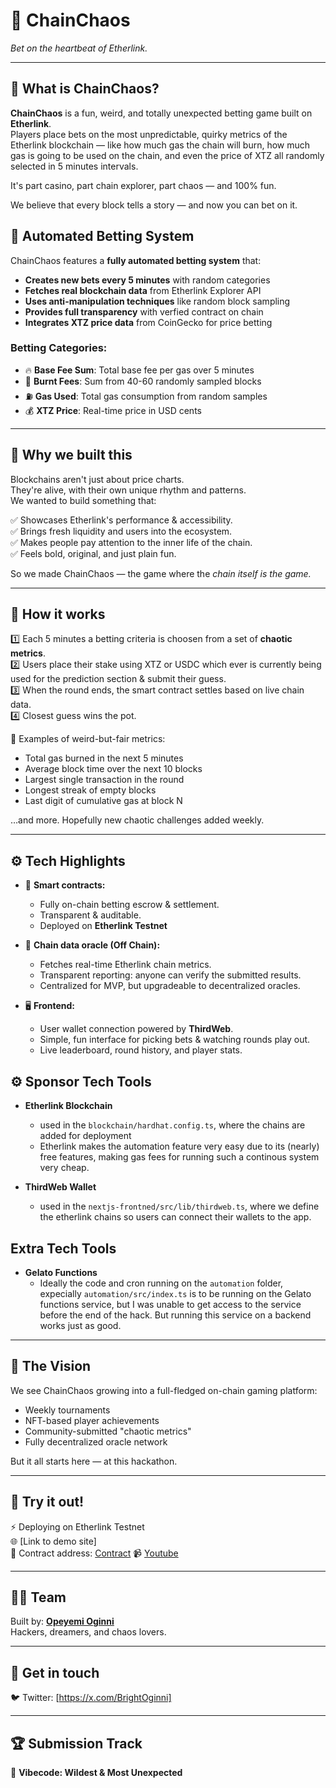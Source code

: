 # 🎲 **ChainChaos**
*Bet on the heartbeat of Etherlink.*

---

## 🚀 What is ChainChaos?

**ChainChaos** is a fun, weird, and totally unexpected betting game built on **Etherlink**.  
Players place bets on the most unpredictable, quirky metrics of the Etherlink blockchain — like how much gas the chain will burn, how much gas is going to be used on the chain, and even the price of XTZ all randomly selected in 5 minutes intervals.

It's part casino, part chain explorer, part chaos — and 100% fun.  

We believe that every block tells a story — and now you can bet on it.

## 🤖 Automated Betting System

ChainChaos features a **fully automated betting system** that:

- **Creates new bets every 5 minutes** with random categories
- **Fetches real blockchain data** from Etherlink Explorer API
- **Uses anti-manipulation techniques** like random block sampling
- **Provides full transparency** with verfied contract on chain
- **Integrates XTZ price data** from CoinGecko for price betting

### Betting Categories:
- 🔥 **Base Fee Sum**: Total base fee per gas over 5 minutes
- 💸 **Burnt Fees**: Sum from 40-60 randomly sampled blocks  
- ⛽ **Gas Used**: Total gas consumption from random samples
- 💰 **XTZ Price**: Real-time price in USD cents

---

## 🎯 Why we built this

Blockchains aren't just about price charts.  
They're alive, with their own unique rhythm and patterns.  
We wanted to build something that:  

✅ Showcases Etherlink's performance & accessibility.  
✅ Brings fresh liquidity and users into the ecosystem.  
✅ Makes people pay attention to the inner life of the chain.  
✅ Feels bold, original, and just plain fun.  

So we made ChainChaos — the game where the *chain itself is the game.*

---

## 🧩 How it works

1️⃣ Each 5 minutes a betting criteria is choosen from a set of **chaotic metrics**.  
2️⃣ Users place their stake using XTZ or USDC which ever is currently being used for the prediction section & submit their guess.  
3️⃣ When the round ends, the smart contract settles based on live chain data.  
4️⃣ Closest guess wins the pot.  

🎉 Examples of weird-but-fair metrics:
- Total gas burned in the next 5 minutes
- Average block time over the next 10 blocks
- Largest single transaction in the round
- Longest streak of empty blocks
- Last digit of cumulative gas at block N

…and more. Hopefully new chaotic challenges added weekly.

---

## ⚙️ Tech Highlights

- 🧾 **Smart contracts:**  
  - Fully on-chain betting escrow & settlement.  
  - Transparent & auditable.  
  - Deployed on **Etherlink Testnet**

- 🔗 **Chain data oracle (Off Chain):**  
  - Fetches real-time Etherlink chain metrics.  
  - Transparent reporting: anyone can verify the submitted results.  
  - Centralized for MVP, but upgradeable to decentralized oracles.   

- 🖥️ **Frontend:**  
  - User wallet connection powered by **ThirdWeb**.
  - Simple, fun interface for picking bets & watching rounds play out.  
  - Live leaderboard, round history, and player stats.

## ⚙️ Sponsor Tech Tools

- **Etherlink Blockchain**
  - used in the `blockchain/hardhat.config.ts`, where the chains are added for deployment
  - Etherlink makes the automation feature very easy due to its (nearly) free features, making gas fees for running such a continous system very cheap.

- **ThirdWeb Wallet**
  - used in the `nextjs-frontned/src/lib/thirdweb.ts`, where we define the etherlink chains so users can connect their wallets to the app.

## Extra Tech Tools

- **Gelato Functions**
  - Ideally the code and cron running on the `automation` folder, expecially `automation/src/index.ts` is to be running on the Gelato functions service, but I was unable to get access to the service before the end of the hack. But running this service on a backend works just as good.

---

## 🌟 The Vision

We see ChainChaos growing into a full-fledged on-chain gaming platform:
- Weekly tournaments
- NFT-based player achievements
- Community-submitted "chaotic metrics"
- Fully decentralized oracle network

But it all starts here — at this hackathon.

---

## 🧪 Try it out!

⚡ Deploying on Etherlink Testnet  
🌐 [Link to demo site]  
📝 Contract address: [Contract](https://testnet.explorer.etherlink.com/address/0x1c9F0730dc774239247047ed6705a4363eC0651D)
📹 [Youtube](https://youtu.be/6p3hzMpnAxk)

---

## 👨‍💻 Team

Built by: **[Opeyemi Oginni](https://github.com/OpeOginni)**  
Hackers, dreamers, and chaos lovers.

---

## 💬 Get in touch

🐦 Twitter: [https://x.com/BrightOginni]  

---

## 🏆 Submission Track

🎨 **Vibecode: Wildest & Most Unexpected**
